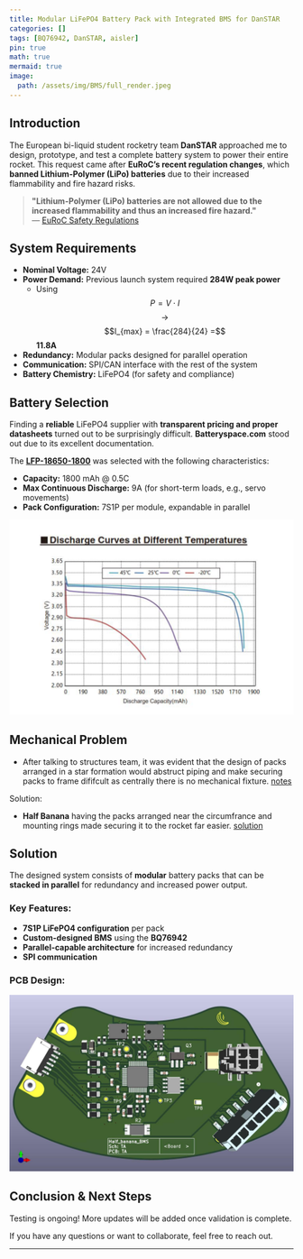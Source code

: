 ```yaml
---
title: Modular LiFePO4 Battery Pack with Integrated BMS for DanSTAR
categories: []
tags: [BQ76942, DanSTAR, aisler]
pin: true
math: true
mermaid: true
image: 
  path: /assets/img/BMS/full_render.jpeg
---
```


## Introduction

The European bi-liquid student rocketry team **DanSTAR** approached me to design, prototype, and test a complete battery system to power their entire rocket. This request came after **EuRoC’s recent regulation changes**, which **banned Lithium-Polymer (LiPo) batteries** due to their increased flammability and fire hazard risks.  

> **"Lithium-Polymer (LiPo) batteries are not allowed due to the increased flammability and thus an increased fire hazard."**  
> — [EuRoC Safety Regulations](https://euroc.pt/wp-content/uploads/2024/04/PTS_EDU_EuRoC_ST_000455_DTEG_v05.pdf)

## System Requirements

- **Nominal Voltage:** 24V  
- **Power Demand:** Previous launch system required **284W peak power**  
  - Using $$ P = V \cdot I $$ $$\rightarrow$$ $$I_{max} = \frac{284}{24} =$$**11.8A**  
- **Redundancy:** Modular packs designed for parallel operation  
- **Communication:** SPI/CAN interface with the rest of the system  
- **Battery Chemistry:** LiFePO4 (for safety and compliance)  

## Battery Selection

Finding a **reliable** LiFePO4 supplier with **transparent pricing and proper datasheets** turned out to be surprisingly difficult. **Batteryspace.com** stood out due to its excellent documentation.  

The **[LFP-18650-1800](https://www.batteryspace.com/prod-specs/9736-LFP-18650-1800.pdf)** was selected with the following characteristics:  

- **Capacity:** 1800 mAh @ 0.5C  
- **Max Continuous Discharge:** 9A (for short-term loads, e.g., servo movements)  
- **Pack Configuration:** 7S1P per module, expandable in parallel  

![Discharge Graph](/assets/img/BMS/discharge.png)  

## Mechanical Problem 

- After talking to structures team, it was evident that the design of packs arranged in a star formation would abstruct piping and make securing packs to frame dififcult as centrally there is no mechanical fixture. 
[notes](/assets/img/BMS/mech_notes.jpeg)

Solution:
- **Half Banana** having the packs arranged near the circumfrance and mounting rings made securing it to the rocket far easier. 
[solution](/assets/img/BMS/layout_upgrade.jpeg)



## Solution

The designed system consists of **modular** battery packs that can be **stacked in parallel** for redundancy and increased power output.  

### Key Features:
- **7S1P LiFePO4 configuration** per pack  
- **Custom-designed BMS** using the **BQ76942**  
- **Parallel-capable architecture** for increased redundancy  
- **SPI communication**   

### PCB Design:
![PCB](/assets/img/BMS/PCB_top_view.jpeg)  

## Conclusion & Next Steps

Testing is ongoing! More updates will be added once validation is complete.  

If you have any questions or want to collaborate, feel free to reach out.  

---

<!-- ## Mathematics  

This site supports **MathJax** for rendering equations:  

$$
\begin{equation}
  \sum_{n=1}^\infty \frac{1}{n^2} = \frac{\pi^2}{6}
  \label{eq:series}
\end{equation}
$$  

We can reference the equation as \eqref{eq:series}.  

For example, solving the quadratic equation:

$$ x = \frac{-b \pm \sqrt{b^2 - 4ac}}{2a} $$   -->
